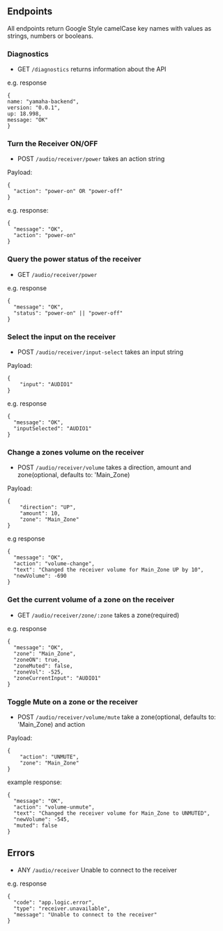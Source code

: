 ## Endpoints
All endpoints return Google Style camelCase key names with values as strings, numbers or booleans.

### Diagnostics
* GET ```/diagnostics``` returns information about the API

e.g. response
```
{
name: "yamaha-backend",
version: "0.0.1",
up: 18.998,
message: "OK"
}
```

### Turn the Receiver ON/OFF
* POST ```/audio/receiver/power``` takes an action string

Payload:
```
{ 
  "action": "power-on" OR "power-off"
}
```

e.g. response:
```
{
  "message": "OK",
  "action": "power-on"
}
```


### Query the power status of the receiver
* GET ```/audio/receiver/power```

e.g. response
```
{
  "message": "OK",
  "status": "power-on" || "power-off"
}
```

### Select the input on the receiver 
* POST ```/audio/receiver/input-select``` takes an input string

Payload:
```
{
	"input": "AUDIO1"
}
```

e.g. response
```
{
  "message": "OK",
  "inputSelected": "AUDIO1"
}
```

### Change a zones volume on the receiver
* POST ```/audio/receiver/volume``` takes a direction, amount and zone(optional, defaults to: 'Main_Zone)

Payload: 
```
{
	"direction": "UP",
	"amount": 10,
	"zone": "Main_Zone"
}
```

e.g response
```
{
  "message": "OK",
  "action": "volume-change",
  "text": "Changed the receiver volume for Main_Zone UP by 10",
  "newVolume": -690
}
```

### Get the current volume of a zone on the receiver
* GET ```/audio/receiver/zone/:zone``` takes a zone(required)

e.g. response
```
{
  "message": "OK",
  "zone": "Main_Zone",
  "zoneON": true,
  "zoneMuted": false,
  "zoneVol": -525,
  "zoneCurrentInput": "AUDIO1"
}
```

### Toggle Mute on a zone or the receiver
* POST ```/audio/receiver/volume/mute``` take a zone(optional, defaults to: 'Main_Zone) and action

Payload:
```
{
	"action": "UNMUTE",
	"zone": "Main_Zone"
}
```

example response:
```
{
  "message": "OK",
  "action": "volume-unmute",
  "text": "Changed the receiver volume for Main_Zone to UNMUTED",
  "newVolume": -545,
  "muted": false
}
```


## Errors
* ANY ```/audio/receiver``` Unable to connect to the receiver

e.g. response
```
{
  "code": "app.logic.error",
  "type": "receiver.unavailable",
  "message": "Unable to connect to the receiver"
}
```